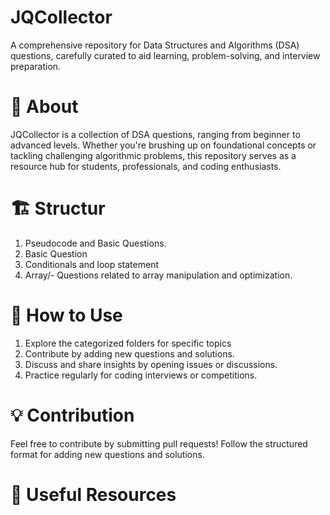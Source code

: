 # JQCollector

A comprehensive repository for Data Structures and Algorithms (DSA) questions, carefully curated to aid learning, problem-solving, and interview preparation.


 # 📌 About

JQCollector is a collection of DSA questions, ranging from beginner to advanced levels. Whether you're brushing up on foundational concepts or tackling challenging algorithmic problems, this repository serves as a resource hub for students, professionals, and coding enthusiasts.

 # 🏗 Structur

 1.  Pseudocode and Basic Questions.
 2.  Basic Question
 3.  Conditionals and loop statement 
 4.  Array/- Questions related to array manipulation and optimization.

 # 🚀 How to Use

1. Explore the categorized folders for specific topics
2. Contribute by adding new questions and solutions.
3. Discuss and share insights by opening issues or discussions.
4. Practice regularly for coding interviews or competitions.

# 💡 Contribution
 
 Feel free to contribute by submitting pull requests! Follow the structured format for adding new questions and solutions.

 # 🔗 Useful Resources
 
 


<!-- help -->

<!-- # 🚀 JQCollector  
**Your ultimate collection of Data Structures & Algorithms (DSA) questions!**  
A well-organized repository for coding enthusiasts, interview prep, and competitive programmers.

## 📌 Overview  
JQCollector serves as a **structured question bank** for DSA concepts.  
It helps learners **practice, understand, and master** fundamental & advanced algorithmic challenges.  

## 🏗 Repository Structure  

## 🚀 How to Use  
✅ Browse different topics and pick questions to solve.  
✅ Contribute new questions and solutions via Pull Requests.  
✅ Engage in discussions and help improve the repository.

## 💡 Contribution Guidelines  
**We welcome contributions!** If you'd like to add questions or provide solutions, follow our structured format.  

## 📚 Additional Resources  
- [LeetCode](https://leetcode.com/)  
- [GeeksforGeeks](https://www.geeksforgeeks.org/)  
- [Codeforces](https://codeforces.com/)  
- [Hackerrank](https://www.hackerrank.com/)  

---

This format ensures your repository is **clear, interactive, and accessible** for users. 🚀  
You can further modify it to match your vision! Want me to add anything special? ✨   -->


